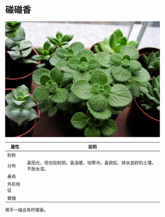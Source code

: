 # 碰碰香

![](01.JPG)

|属性|说明|
| ---- | ---- |
| 别称||
| 分布| 喜阳光，但也较耐阴。喜温暖，怕寒冷。喜疏松、排水良好的土壤，不耐水湿。|
| 寿命||
| 外形特征||
| 繁殖||

用手一碰会有柠檬香。

